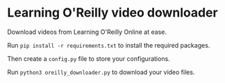 # Learning O'Reilly video downloader
Download videos from Learning O'Reilly Online at ease.

Run `pip install -r requirements.txt` to install the required packages.

Then create a `config.py` file to store your configurations.

Run `python3 oreilly_downloader.py` to download your video files.
